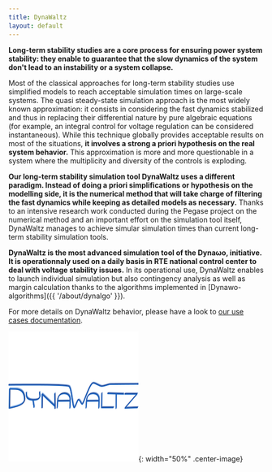 ```yaml
---
title: DynaWaltz
layout: default
---
```

<!--
    Except where otherwise noted, content in this website is Copyright (c)
    2015-2020, RTE (http://www.rte-france.com) and licensed under a
    CC-BY-4.0 (https://creativecommons.org/licenses/by/4.0/)
    license. All rights reserved.
-->

**Long-term stability studies are a core process for ensuring power system stability: they enable to guarantee that the slow dynamics of the system don't lead to an instability or a system collapse.**

Most of the classical approaches for long-term stability studies use simplified models to reach acceptable simulation times on large-scale systems. The quasi steady-state simulation approach is the most widely known approximation: it consists in considering the fast dynamics stabilized and thus in replacing their differential nature by pure algebraic equations (for example, an integral control for voltage regulation can be considered instantaneous). While this technique globally provides acceptable results on most of the situations, **it involves a strong a priori hypothesis on the real system behavior.** This approximation is more and more questionable in a system where the multiplicity and diversity of the controls is exploding.

**Our long-term stability simulation tool DynaWaltz uses a different paradigm. Instead of doing a priori simplifications or hypothesis on the modelling side, it is the numerical method that will take charge of filtering the fast dynamics while keeping as detailed models as necessary.** Thanks to an intensive research work conducted during the Pegase project on the numerical method and an important effort on the simulation tool itself, DynaWaltz manages to achieve simular simulation times than current long-term stability simulation tools.

**DynaWaltz is the most advanced simulation tool of the Dyna&omega;o, initiative. It is operationnaly used on a daily basis in RTE national control center to deal with voltage stability issues.** In its operational use, DynaWaltz enables to launch individual simulation but also contingency analysis as well as  margin calculation thanks to the algorithms implemented in [Dynawo-algorithms]({{ '/about/dynalgo' }}).

For more details on DynaWaltz behavior, please have a look to [our use cases documentation](https://github.com/dynawo/dynawo/releases/download/v1.4.0/DynawoDocumentation.zip).

![image](../assets/images/DynaWaltz.png){: width="50%" .center-image}
